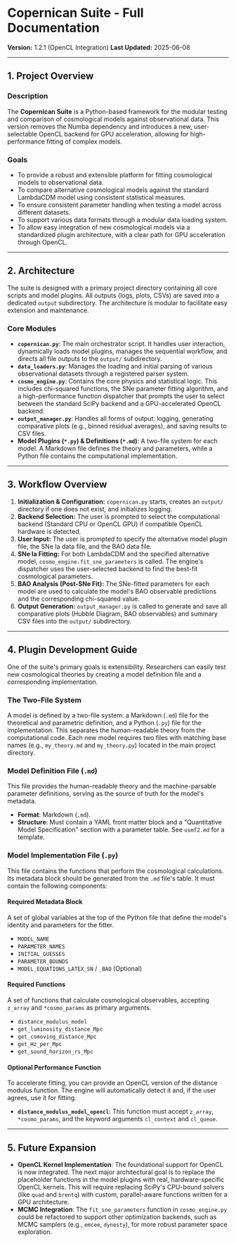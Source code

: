 # Copernican Suite - Full Documentation

**Version:** 1.2.1 (OpenCL Integration)
**Last Updated:** 2025-06-08

---

## 1. Project Overview

### Description

The **Copernican Suite** is a Python-based framework for the modular testing and comparison of cosmological models against observational data. This version removes the Numba dependency and introduces a new, user-selectable OpenCL backend for GPU acceleration, allowing for high-performance fitting of complex models.

### Goals

-   To provide a robust and extensible platform for fitting cosmological models to observational data.
-   To compare alternative cosmological models against the standard LambdaCDM model using consistent statistical measures.
-   To ensure consistent parameter handling when testing a model across different datasets.
-   To support various data formats through a modular data loading system.
-   To allow easy integration of new cosmological models via a standardized plugin architecture, with a clear path for GPU acceleration through OpenCL.

---

## 2. Architecture

The suite is designed with a primary project directory containing all core scripts and model plugins. All outputs (logs, plots, CSVs) are saved into a dedicated `output` subdirectory. The architecture is modular to facilitate easy extension and maintenance.

### Core Modules

-   **`copernican.py`**: The main orchestrator script. It handles user interaction, dynamically loads model plugins, manages the sequential workflow, and directs all file outputs to the `output/` subdirectory.
-   **`data_loaders.py`**: Manages the loading and initial parsing of various observational datasets through a registered parser system.
-   **`cosmo_engine.py`**: Contains the core physics and statistical logic. This includes chi-squared functions, the SNe parameter fitting algorithm, and a high-performance function dispatcher that prompts the user to select between the standard SciPy backend and a GPU-accelerated OpenCL backend.
-   **`output_manager.py`**: Handles all forms of output: logging, generating comparative plots (e.g., binned residual averages), and saving results to CSV files.
-   **Model Plugins (`*.py`) & Definitions (`*.md`)**: A two-file system for each model. A Markdown file defines the theory and parameters, while a Python file contains the computational implementation.

---

## 3. Workflow Overview

1.  **Initialization & Configuration:** `copernican.py` starts, creates an `output/` directory if one does not exist, and initializes logging.
2.  **Backend Selection:** The user is prompted to select the computational backend (Standard CPU or OpenCL GPU) if compatible OpenCL hardware is detected.
3.  **User Input:** The user is prompted to specify the alternative model plugin file, the SNe Ia data file, and the BAO data file.
4.  **SNe Ia Fitting:** For both LambdaCDM and the specified alternative model, `cosmo_engine.fit_sne_parameters` is called. The engine's dispatcher uses the user-selected backend to find the best-fit cosmological parameters.
5.  **BAO Analysis (Post-SNe Fit):** The SNe-fitted parameters for each model are used to calculate the model's BAO observable predictions and the corresponding chi-squared value.
6.  **Output Generation:** `output_manager.py` is called to generate and save all comparative plots (Hubble Diagram, BAO observables) and summary CSV files into the `output/` subdirectory.

---

## 4. Plugin Development Guide

One of the suite's primary goals is extensibility. Researchers can easily test new cosmological theories by creating a model definition file and a corresponding implementation.

### The Two-File System

A model is defined by a two-file system: a Markdown (`.md`) file for the theoretical and parametric definition, and a Python (`.py`) file for the implementation. This separates the human-readable theory from the computational code. Each new model requires two files with matching base names (e.g., `my_theory.md` and `my_theory.py`) located in the main project directory.

### Model Definition File (`.md`)

This file provides the human-readable theory and the machine-parsable parameter definitions, serving as the source of truth for the model's metadata.
-   **Format**: Markdown (`.md`).
-   **Structure**: Must contain a YAML front matter block and a "Quantitative Model Specification" section with a parameter table. See `usmf2.md` for a template.

### Model Implementation File (`.py`)

This file contains the functions that perform the cosmological calculations. Its metadata block should be generated from the `.md` file's table. It must contain the following components:

#### Required Metadata Block

A set of global variables at the top of the Python file that define the model's identity and parameters for the fitter.
-   `MODEL_NAME`
-   `PARAMETER_NAMES`
-   `INITIAL_GUESSES`
-   `PARAMETER_BOUNDS`
-   `MODEL_EQUATIONS_LATEX_SN` / `_BAO` (Optional)

#### Required Functions

A set of functions that calculate cosmological observables, accepting `z_array` and `*cosmo_params` as primary arguments.
-   `distance_modulus_model`
-   `get_luminosity_distance_Mpc`
-   `get_comoving_distance_Mpc`
-   `get_Hz_per_Mpc`
-   `get_sound_horizon_rs_Mpc`

#### Optional Performance Function

To accelerate fitting, you can provide an OpenCL version of the distance modulus function. The engine will automatically detect it and, if the user agrees, use it for fitting.
-   **`distance_modulus_model_opencl`**: This function must accept `z_array`, `*cosmo_params`, and the keyword arguments `cl_context` and `cl_queue`.

---

## 5. Future Expansion

-   **OpenCL Kernel Implementation**: The foundational support for OpenCL is now integrated. The next major architectural goal is to replace the placeholder functions in the model plugins with real, hardware-specific OpenCL kernels. This will require replacing SciPy's CPU-bound solvers (like `quad` and `brentq`) with custom, parallel-aware functions written for a GPU architecture.
-   **MCMC Integration**: The `fit_sne_parameters` function in `cosmo_engine.py` could be refactored to support other optimization backends, such as MCMC samplers (e.g., `emcee`, `dynesty`), for more robust parameter space exploration.
